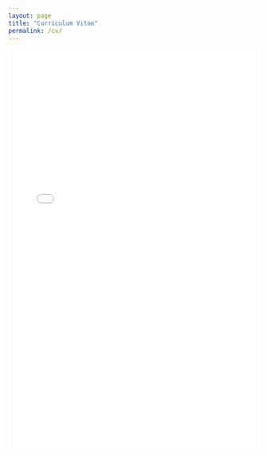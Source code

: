 ```yaml
---
layout: page
title: "Curriculum Vitae"
permalink: /cv/
---
```


<iframe src="shazoop.github.io/assets/QiuFrankResume_website.pdf" style="width:100%; height:800px;" frameborder="0"></iframe>







